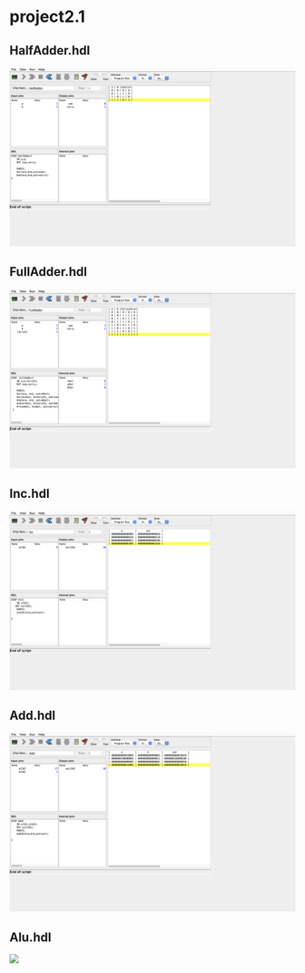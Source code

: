 # project2.1

## HalfAdder.hdl

<img src="./HalfAdder.png"/>

## FullAdder.hdl

<img src="./FullAdder.png"/>

## Inc.hdl

<img src="./Inc.png"/>


## Add.hdl

<img src="./Add.png"/>

## Alu.hdl

<img src="./Alu.hdl"/>

